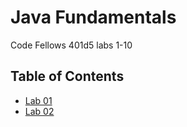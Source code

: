 # Java Fundamentals
Code Fellows 401d5 labs 1-10

## Table of Contents
* [Lab 01](lab-readme/lab01-readme.md)
* [Lab 02](lab-readme/lab02-readme.md)
